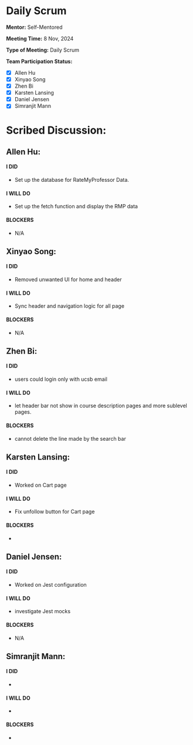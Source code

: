 # Daily Scrum

**Mentor:** Self-Mentored

**Meeting Time:** 8 Nov, 2024

**Type of Meeting:** Daily Scrum

**Team Participation Status:** 
- [x] Allen Hu 
- [x] Xinyao Song 
- [x] Zhen Bi 
- [x] Karsten Lansing 
- [x] Daniel Jensen 
- [x] Simranjit Mann 

# **Scribed Discussion:**

## **Allen Hu:**  
#### **I DID**  
- Set up the database for RateMyProfessor Data. 

#### **I WILL DO**  
- Set up the fetch function and display the RMP data

#### **BLOCKERS**  
- N/A

## **Xinyao Song:**  
#### **I DID**  
- Removed unwanted UI for home and header

#### **I WILL DO**  
- Sync header and navigation logic for all page

#### **BLOCKERS**  
- N/A

## **Zhen Bi:**  
#### **I DID**  
- users could login only with ucsb email

#### **I WILL DO**  
- let header bar not show in course description pages and more sublevel pages.

#### **BLOCKERS**  
- cannot delete the line made by the search bar

## **Karsten Lansing:**  
#### **I DID**  
- Worked on Cart page

#### **I WILL DO**  
- Fix unfollow button for Cart page 

#### **BLOCKERS**  
- 

## **Daniel Jensen:**  
#### **I DID**  
- Worked on Jest configuration

#### **I WILL DO**  
- investigate Jest mocks

#### **BLOCKERS**  
- N/A

## **Simranjit Mann:**  
#### **I DID**  
- 

#### **I WILL DO**  
- 

#### **BLOCKERS**  
-
